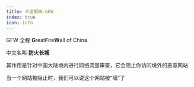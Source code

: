 ```yaml
---
title: 术语解释-GFW
index: true
icon: info
---
```


GFW 全程 **G**reat**F**ire**W**all of China

中文名叫 **防火长城**

其作用是针对中国大陆境内进行网络流量审查，它会阻止你访问境外的恶意网站

当一个网站被阻止时，我们可以说这个网站被“墙”了
